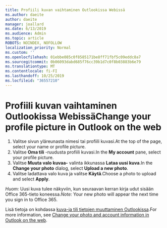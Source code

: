 ```yaml
---
title: Profiili kuvan vaihtaminen Outlookissa Webissä
ms.author: daeite
author: daeite
manager: joallard
ms.date: 6/13/2019
ms.audience: Admin
ms.topic: article
ROBOTS: NOINDEX, NOFOLLOW
localization_priority: Normal
ms.custom: ''
ms.openlocfilehash: 01ebbe085c0f8585171be8ff71fbf5c09eddc8a7
ms.sourcegitcommit: 0b06093dabd685f76cc39b1d7c0f8b03883b6e79
ms.translationtype: MT
ms.contentlocale: fi-FI
ms.lasthandoff: 10/25/2019
ms.locfileid: "36557210"
---
```

# <a name="change-your-profile-picture-in-outlook-on-the-web"></a><span data-ttu-id="4b8a3-102">Profiili kuvan vaihtaminen Outlookissa Webissä</span><span class="sxs-lookup"><span data-stu-id="4b8a3-102">Change your profile picture in Outlook on the web</span></span>

1. <span data-ttu-id="4b8a3-103">Valitse sivun yläreunasta nimesi tai profiili kuvasi.</span><span class="sxs-lookup"><span data-stu-id="4b8a3-103">At the top of the page, select your name or profile picture.</span></span>
1. <span data-ttu-id="4b8a3-104">Valitse **Oma tili** -ruudusta profiili kuvasi.</span><span class="sxs-lookup"><span data-stu-id="4b8a3-104">In the **My account** pane, select your profile picture.</span></span>
1. <span data-ttu-id="4b8a3-105">Valitse **Muuta valo kuvaa-** valinta ikkunassa **Lataa uusi kuva**.</span><span class="sxs-lookup"><span data-stu-id="4b8a3-105">In the **Change your photo** dialog, select **Upload a new photo**.</span></span>
1. <span data-ttu-id="4b8a3-106">Valitse ladattava valo kuva ja valitse **Käytä**.</span><span class="sxs-lookup"><span data-stu-id="4b8a3-106">Choose a photo to upload and select **Apply**.</span></span>

<span data-ttu-id="4b8a3-107">*Huom:* Uusi kuva tulee näkyviin, kun seuraavan kerran kirja udut sisään Office 365-tieto koneessa.</span><span class="sxs-lookup"><span data-stu-id="4b8a3-107">*Note:* Your new photo will appear the next time you sign in to Office 365.</span></span>

<span data-ttu-id="4b8a3-108">Lisä tietoja on kohdassa [kuva-ja tili tietojen muuttaminen Outlookissa](https://support.office.com/article/b2dbb289-851d-4bed-93c3-3e136f5659ec).</span><span class="sxs-lookup"><span data-stu-id="4b8a3-108">For more information, see [Change your photo and account information in Outlook on the web](https://support.office.com/article/b2dbb289-851d-4bed-93c3-3e136f5659ec).</span></span>